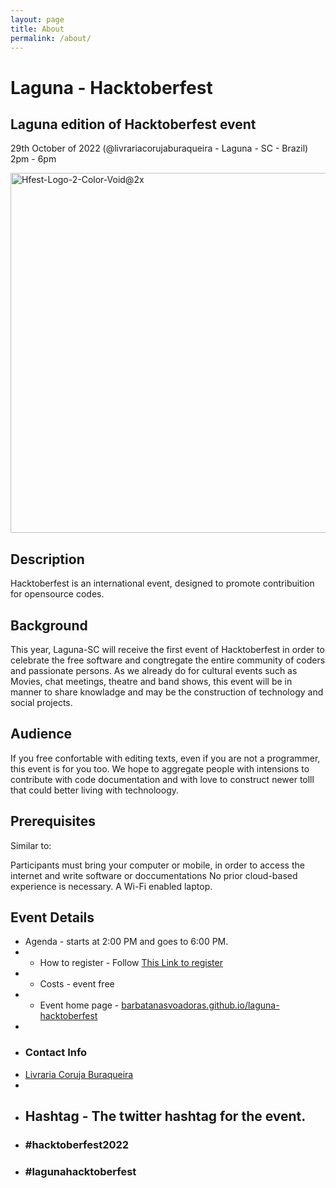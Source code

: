 ```yaml
---
layout: page
title: About
permalink: /about/
---
```


# Laguna - Hacktoberfest
## Laguna edition of Hacktoberfest event

29th October of 2022 (@livrariacorujaburaqueira - Laguna - SC - Brazil) 2pm - 6pm

<img width="576" alt="Hfest-Logo-2-Color-Void@2x" src="https://user-images.githubusercontent.com/1857142/194678968-2a05b4ec-24e8-4173-b85d-fa65bdc61adc.png">

## Description
Hacktoberfest is an international event, designed to promote contribuition for opensource codes.

## Background
This year, Laguna-SC will receive the first event of Hacktoberfest in order to celebrate the free software and congtregate the entire community of coders and passionate persons.
As we already do for cultural events such as Movies, chat meetings, theatre and band shows, this event will be in manner to share knowladge and may be the construction of technology and social projects.

## Audience
If you free confortable with editing texts, even if you are not a programmer, this event is for you too.
We hope to aggregate people with intensions to contribute with code documentation and with love to construct newer tolll that could better living with technoloogy.

## Prerequisites
Similar to:

Participants must bring your computer or mobile, in order to access the internet and write software or doccumentations
No prior cloud-based experience is necessary.
A Wi-Fi enabled laptop.

## Event Details
* Agenda - starts at 2:00 PM and goes to 6:00 PM.
* * How to register - Follow [This Link to register](https://forms.gle/ZBBEuGbti944rKfF8)
* * Costs - event free
* * Event home page - [barbatanasvoadoras.github.io/laguna-hacktoberfest](https://barbatanasvoadoras.github.io/laguna-hacktoberfest/)
*
* ### Contact Info
* [Livraria Coruja Buraqueira](https://instagram.com/livrariacorujaburaqueira)
*
* ## Hashtag - The twitter hashtag for the event.
* ### \#hacktoberfest2022
* ### \#lagunahacktoberfest
